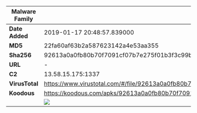 | Malware Family | SandroRat                                                    |
| -------------- | ------------------------------------------------------------ |
| **Date Added** | 2019-01-17 20:48:57.839000                                                   |
| **MD5**        | 22fa60af63b2a587623142a4e53aa355                             |
| **Sha256**     | 92613a0a0fb80b70f7091cf07b7e275f01b3f3c99bd34eb87ccc3b508c2b51ad |
| **URL**        | -                                                            |
| **C2**         | 13.58.15.175:1337 |
| **VirusTotal** | https://www.virustotal.com/#/file/92613a0a0fb80b70f7091cf07b7e275f01b3f3c99bd34eb87ccc3b508c2b51ad/detection |
| **Koodous**    | https://koodous.com/apks/92613a0a0fb80b70f7091cf07b7e275f01b3f3c99bd34eb87ccc3b508c2b51ad |
|                | ![](../assets/92613a0a0fb80b70f7091cf07b7e275f01b3f3c99bd34eb87ccc3b508c2b51ad.png) |